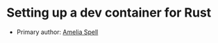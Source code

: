 # Setting up a dev container for Rust

* Primary author: [Amelia Spell](https://github.com/amspell04)